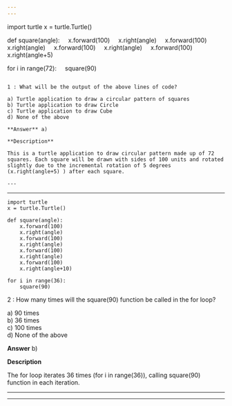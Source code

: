 ```yaml
---
---


```
import turtle
x = turtle.Turtle()

def square(angle):
    x.forward(100)
    x.right(angle)
    x.forward(100)
    x.right(angle)
    x.forward(100)
    x.right(angle)
    x.forward(100)
    x.right(angle+5)

for i in range(72):
    square(90)
```

1 : What will be the output of the above lines of code?  

a) Turtle application to draw a circular pattern of squares  
b) Turtle application to draw Circle  
c) Turtle application to draw Cube   
d) None of the above  

**Answer** a) 

**Description**

This is a turtle application to draw circular pattern made up of 72 squares. Each square will be drawn with sides of 100 units and rotated slightly due to the incremental rotation of 5 degrees (x.right(angle+5) ) after each square.

---
```

---


```
import turtle
x = turtle.Turtle()

def square(angle):
    x.forward(100)
    x.right(angle)
    x.forward(100)
    x.right(angle)
    x.forward(100)
    x.right(angle)
    x.forward(100)
    x.right(angle+10)

for i in range(36):
    square(90)
```

2 : How many times will the square(90) function be called in the for loop?  

a) 90 times  
b) 36 times  
c) 100 times  
d) None of the above  

**Answer** b) 

**Description**

The for loop iterates 36 times (for i in range(36)), calling square(90) function in each iteration.  

---
---



